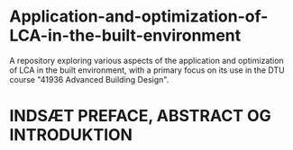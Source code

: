 # Application-and-optimization-of-LCA-in-the-built-environment
A repository exploring various aspects of the application and optimization of LCA in the built environment, with a primary focus on its use in the DTU course "41936 Advanced Building Design".

# INDSÆT PREFACE, ABSTRACT OG INTRODUKTION
